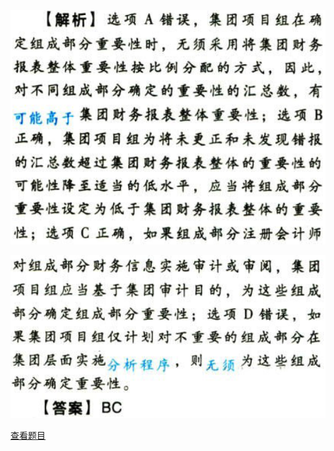 ![](75828095fbf52d21feb9f500cc036f0b.png)

![](f7d8a5e353e66b8bbae40bc99495acb9.png)

[查看题目](../对集团财务报表审计的特殊考虑.本章真题.md#4-题目)

